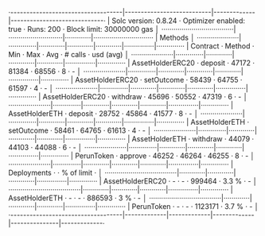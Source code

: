 ·-----------------------------------|---------------------------|-------------|-----------------------------·
|       Solc version: 0.8.24        ·  Optimizer enabled: true  ·  Runs: 200  ·  Block limit: 30000000 gas  │
····································|···························|·············|······························
|  Methods                                                                                                  │
·····················|··············|·············|·············|·············|···············|··············
|  Contract          ·  Method      ·  Min        ·  Max        ·  Avg        ·  # calls      ·  usd (avg)  │
·····················|··············|·············|·············|·············|···············|··············
|  AssetHolderERC20  ·  deposit     ·      47172  ·      81384  ·      68556  ·            8  ·          -  │
·····················|··············|·············|·············|·············|···············|··············
|  AssetHolderERC20  ·  setOutcome  ·      58439  ·      64755  ·      61597  ·            4  ·          -  │
·····················|··············|·············|·············|·············|···············|··············
|  AssetHolderERC20  ·  withdraw    ·      45696  ·      50552  ·      47319  ·            6  ·          -  │
·····················|··············|·············|·············|·············|···············|··············
|  AssetHolderETH    ·  deposit     ·      28752  ·      45864  ·      41577  ·            8  ·          -  │
·····················|··············|·············|·············|·············|···············|··············
|  AssetHolderETH    ·  setOutcome  ·      58461  ·      64765  ·      61613  ·            4  ·          -  │
·····················|··············|·············|·············|·············|···············|··············
|  AssetHolderETH    ·  withdraw    ·      44079  ·      44103  ·      44088  ·            6  ·          -  │
·····················|··············|·············|·············|·············|···············|··············
|  PerunToken        ·  approve     ·      46252  ·      46264  ·      46255  ·            8  ·          -  │
·····················|··············|·············|·············|·············|···············|··············
|  Deployments                      ·                                         ·  % of limit   ·             │
····································|·············|·············|·············|···············|··············
|  AssetHolderERC20                 ·          -  ·          -  ·     999464  ·        3.3 %  ·          -  │
····································|·············|·············|·············|···············|··············
|  AssetHolderETH                   ·          -  ·          -  ·     886593  ·          3 %  ·          -  │
····································|·············|·············|·············|···············|··············
|  PerunToken                       ·          -  ·          -  ·    1123171  ·        3.7 %  ·          -  │
·-----------------------------------|-------------|-------------|-------------|---------------|-------------·